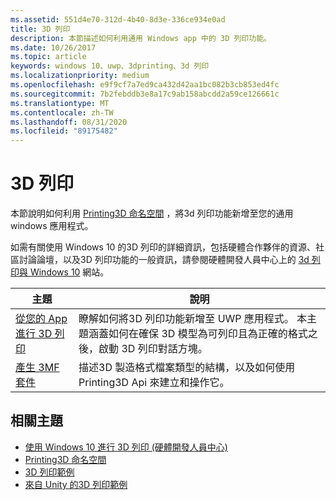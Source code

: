 ```yaml
---
ms.assetid: 551d4e70-312d-4b40-8d3e-336ce934e0ad
title: 3D 列印
description: 本節描述如何利用通用 Windows app 中的 3D 列印功能。
ms.date: 10/26/2017
ms.topic: article
keywords: windows 10、uwp、3dprinting、3d 列印
ms.localizationpriority: medium
ms.openlocfilehash: e9f9cf7a7ed9ca432d42aa1bc082b3cb853ed4fc
ms.sourcegitcommit: 7b2febddb3e8a17c9ab158abcdd2a59ce126661c
ms.translationtype: MT
ms.contentlocale: zh-TW
ms.lasthandoff: 08/31/2020
ms.locfileid: "89175482"
---
```

# <a name="3d-printing"></a>3D 列印


本節說明如何利用 [Printing3D 命名空間](/uwp/api/windows.graphics.printing3d) ，將3d 列印功能新增至您的通用 windows 應用程式。  

如需有關使用 Windows 10 的3D 列印的詳細資訊，包括硬體合作夥伴的資源、社區討論論壇，以及3D 列印功能的一般資訊，請參閱硬體開發人員中心上的 [3d 列印與 Windows 10](https://developer.microsoft.com/windows/hardware/3d-print/windows-3d-printing) 網站。

| 主題 | 說明 |
|-------|-------------|
| [從您的 App 進行 3D 列印](3d-print-from-app.md) | 瞭解如何將3D 列印功能新增至 UWP 應用程式。 本主題涵蓋如何在確保 3D 模型為可列印且為正確的格式之後，啟動 3D 列印對話方塊。 |
| [產生 3MF 套件](generate-3mf.md) | 描述3D 製造格式檔案類型的結構，以及如何使用 Printing3D Api 來建立和操作它。 |

## <a name="related-topics"></a>相關主題

* [使用 Windows 10 進行 3D 列印 (硬體開發人員中心)](https://developer.microsoft.com/windows/hardware/3d-print/windows-3d-printing)
* [Printing3D 命名空間](/uwp/api/windows.graphics.printing3d)
* [3D 列印範例](https://github.com/Microsoft/Windows-universal-samples/tree/master/Samples/3DPrinting)
* [來自 Unity 的3D 列印範例](https://github.com/Microsoft/Windows-universal-samples/tree/master/Samples/3DPrintingFromUnity)

 